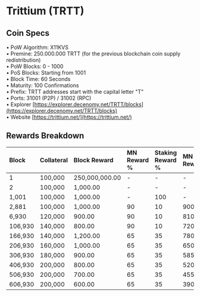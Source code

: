 # Trittium \(TRTT\)

## Coin Specs

• PoW Algorithm: X11KVS  
• Premine: 250.000.000 TRTT \(for the previous blockchain coin supply redistribution\)     
• PoW Blocks: 0 - 1000   
• PoS Blocks: Starting from 1001  
• Block Time: 60 Seconds  
• Maturity: 100 Confirmations  
• Prefix: TRTT addresses start with the capital letter "T"  
• Ports: 31001 \(P2P\) / 31002 \(RPC\)  
• Explorer [https://explorer.decenomy.net/TRTT/blocks](https://explorer.decenomy.net/TRTT/blocks)  
• Website [https://trittium.net/](https://trittium.net/)

## Rewards Breakdown

| Block | Collateral | Block Reward | MN Reward % | Staking Reward % | MN Reward | Staker Reward |
| :--- | :--- | :--- | :--- | :--- | :--- | :--- |
| 1 | 100,000 | 250,000,000.00 | - | - | - | - |
| 2 | 100,000 | 1,000.00 | - | - | - | - |
| 1,001 | 100,000 | 1,000.00 | - | 100 | - | 1000.00 |
| 2,881 | 100,000 | 1,000.00 | 90 | 10 | 900.00 | 100.00 |
| 6,930 | 120,000 | 900.00 | 90 | 10 | 810.00 | 90.00 |
| 106,930 | 140,000 | 800.00 | 90 | 10 | 720.00 | 80.00 |
| 166,930 | 140,000 | 1,200.00 | 65 | 35 | 780.00 | 420.00 |
| 206,930 | 160,000 | 1,000.00 | 65 | 35 | 650.00 | 350.00 |
| 306,930 | 180,000 | 900.00 | 65 | 35 | 585.00 | 315.00 |
| 406,930 | 200,000 | 800.00 | 65 | 35 | 520.00 | 280.00 |
| 506,930 | 200,000 | 700.00 | 65 | 35 | 455.00 | 245.00 |
| 606,930 | 200,000 | 600.00 | 65 | 35 | 390.00 | 210.00 |

